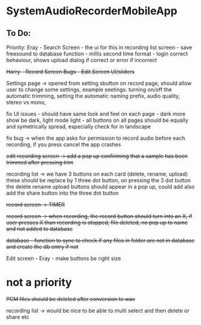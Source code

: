 # SystemAudioRecorderMobileApp

## To Do:

Priority: Eray - Search Screen
                    - the ui for this in recording list screen 
                    - save freesound to database function
                    - millis second time format 
                - login correct behaviour, shows upload dialog if correct or error if incorrect
                
                
<del>Harry - Record Screen Bugs
                - Edit Screen UI/sliders </del>


Settings page ->  opened from setting sbutton on record page, should allow user to change some settings, 
                  example seetings: turning on/off the automatic trimming,
                      setting the automatic naming prefix, 
                      audio quality, 
                      stereo vs mono, 

fix UI issues - should have same look and feel on each page
              - dark more show be dark, light mode light
              - all buttons on all pages should be equally and symetrically spread, especially check for in landscape

fix bug -> when the app asks for permission to record audio before each recording, if you press cancel the app crashes

<del>edit recording screen -> add a pop up confiriming that a sample has been trimmed after pressing trim</del>

recording list -> we have 3 buttons on each card (delete, rename, upload) these should be replace by 1 three dot button, on pressing the 3 dot button the delete rename upload buttons should appear in a pop up, could add also add the share button into the three dot button

<del>record screen -> TIMER </del>

<del>record screen -> when recording, the record button should turn into an X, if user presses X than recording is stopped, file deleted, no pop up to name and not added to database</del>

<del> database - function to sync to check if any files in folder are not in database and create the db entry if not </del>

Edit screen - Eray - make buttons be right size 

# not a priority

<del> PCM files should be deleted after conversion to wav </del>

recording list -> would be nice to be able to multi select and then delete or share etc

